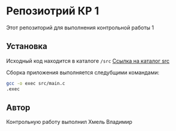 # Репозиотрий КР 1
Этот репозиторий для выполнения контрольной работы 1

## Установка
Исходный код находится в каталоге `/src`
[Ссылка на каталог src](./src/)

Сборка приложения выполняется следубщими командами:
```bash
gcc -o exec src/main.c
.exec
```


## Автор

Контрольную работу выполнил Хмель Владимир


